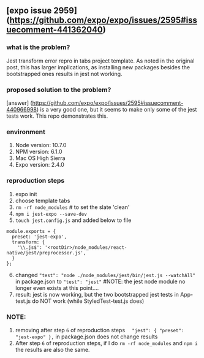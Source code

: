 ## [expo issue 2959] (https://github.com/expo/expo/issues/2595#issuecomment-441362040)


### what is the problem?
Jest transform error repro in tabs project template. As noted in the original post, this has larger implications, as installing new packages besides the bootstrapped ones results in jest not working.


### proposed solution to the problem?

[answer] (https://github.com/expo/expo/issues/2595#issuecomment-440966998) is a very good one, but it seems to make only some of the jest tests work. This repo demonstrates this.

### environment
1. Node version: 10.7.0
2. NPM version: 6.1.0
3. Mac OS High Sierra 
4. Expo version: 2.4.0


### reproduction steps

1. expo init
2. choose template tabs
3. `rm -rf node_modules` # to set the slate 'clean'
4. `npm i jest-expo --save-dev`
5. `touch jest.config.js` and added below to file

```
module.exports = {
  preset: 'jest-expo',
  transform: {
    '\\.js$': '<rootDir>/node_modules/react-native/jest/preprocessor.js',
  }
};
```

6. changed `"test": "node ./node_modules/jest/bin/jest.js --watchAll"` in package.json to `"test": "jest"` #NOTE: the jest node module no longer even exists at this point....
7. result: jest is now working, but the two bootstrapped jest tests in App-test.js do NOT work (while StyledTest-test.js does)

### NOTE: 

1. removing after step `6` of reproduction steps
`  "jest": {
    "preset": "jest-expo"
  },` in package.json does not change results
2. After step `6` of reproduction steps, if I do `rm -rf node_modules` and `npm i` the results are also the same.





